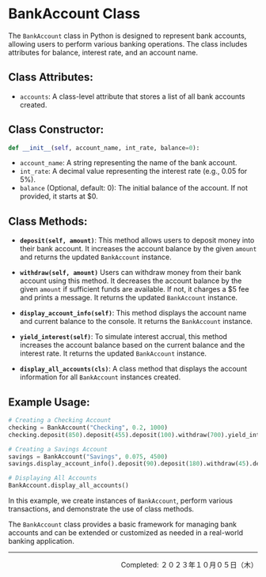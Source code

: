 # BankAccount Class

The `BankAccount` class in Python is designed to represent bank accounts, allowing users to perform various banking operations. The class includes attributes for balance, interest rate, and an account name.

## Class Attributes:

- `accounts`: A class-level attribute that stores a list of all bank accounts created.

## Class Constructor:

```python
def __init__(self, account_name, int_rate, balance=0):
```

- `account_name`: A string representing the name of the bank account.
- `int_rate`: A decimal value representing the interest rate (e.g., 0.05 for 5%).
- `balance` (Optional, default: 0): The initial balance of the account. If not provided, it starts at $0.

## Class Methods:

- **`deposit(self, amount)`**: This method allows users to deposit money into their bank account. It increases the account balance by the given `amount` and returns the updated `BankAccount` instance.

- **`withdraw(self, amount)`**
Users can withdraw money from their bank account using this method. It decreases the account balance by the given `amount` if sufficient funds are available. If not, it charges a $5 fee and prints a message. It returns the updated `BankAccount` instance.

- **`display_account_info(self)`**: This method displays the account name and current balance to the console. It returns the `BankAccount` instance.

- **`yield_interest(self)`**: To simulate interest accrual, this method increases the account balance based on the current balance and the interest rate. It returns the updated `BankAccount` instance.

- **`display_all_accounts(cls)`**: A class method that displays the account information for all `BankAccount` instances created.

## Example Usage:

```python
# Creating a Checking Account
checking = BankAccount("Checking", 0.2, 1000)
checking.deposit(850).deposit(455).deposit(100).withdraw(700).yield_interest().display_account_info()

# Creating a Savings Account
savings = BankAccount("Savings", 0.075, 4500)
savings.display_account_info().deposit(90).deposit(180).withdraw(45).deposit(270).deposit(360).withdraw(225).yield_interest().display_account_info()

# Displaying All Accounts
BankAccount.display_all_accounts()
```

In this example, we create instances of `BankAccount`, perform various transactions, and demonstrate the use of class methods.

The `BankAccount` class provides a basic framework for managing bank accounts and can be extended or customized as needed in a real-world banking application.

---
<p align="right">Completed: ２０２３年１０月０５日（木）</p>